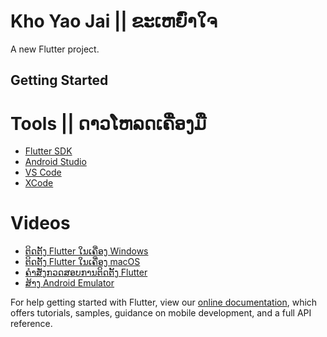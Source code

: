 # Kho Yao Jai || ຂະເຫຍົ່າໃຈ

A new Flutter project.

## Getting Started

# Tools || ດາວໂຫລດເຄື່ອງມື

- [Flutter SDK](https://flutter.dev/docs/get-started/install)
- [Android Studio](https://developer.android.com/studio)
- [VS Code](https://code.visualstudio.com/)
- [XCode](https://developer.apple.com/xcode/)

# Videos

- [ຕິດຕັ້ງ Flutter ໃນເຄື່ອງ Windows](https://www.youtube.com/watch?v=LvJE5468xtg)
- [ຕິດຕັ້ງ Flutter ໃນເຄື່ອງ macOS](https://www.youtube.com/watch?v=_kg_otCgiBM)
- [ຄຳສັ່ງກວດສອບການຕິດຕັ້ງ Flutter](https://www.youtube.com/watch?v=7ucBHSP3lLU)
- [ສ້າງ Android Emulator](https://www.youtube.com/watch?v=7KdGmg4mTpI)

For help getting started with Flutter, view our
[online documentation](https://flutter.dev/docs), which offers tutorials,
samples, guidance on mobile development, and a full API reference.
